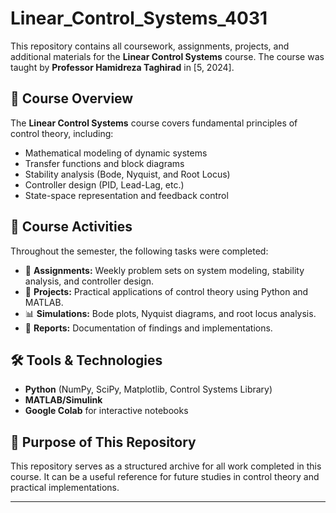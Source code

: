 # Linear_Control_Systems_4031

This repository contains all coursework, assignments, projects, and additional materials for the **Linear Control Systems** course. The course was taught by **Professor Hamidreza Taghirad** in [5, 2024].

## 📖 Course Overview
The **Linear Control Systems** course covers fundamental principles of control theory, including:
- Mathematical modeling of dynamic systems
- Transfer functions and block diagrams
- Stability analysis (Bode, Nyquist, and Root Locus)
- Controller design (PID, Lead-Lag, etc.)
- State-space representation and feedback control

## 📌 Course Activities
Throughout the semester, the following tasks were completed:
- 📂 **Assignments:** Weekly problem sets on system modeling, stability analysis, and controller design.
- 🚀 **Projects:** Practical applications of control theory using Python and MATLAB.
- 📊 **Simulations:** Bode plots, Nyquist diagrams, and root locus analysis.
- 📝 **Reports:** Documentation of findings and implementations.

## 🛠 Tools & Technologies
- **Python** (NumPy, SciPy, Matplotlib, Control Systems Library)
- **MATLAB/Simulink**
- **Google Colab** for interactive notebooks

## 🎯 Purpose of This Repository
This repository serves as a structured archive for all work completed in this course. It can be a useful reference for future studies in control theory and practical implementations.

---
